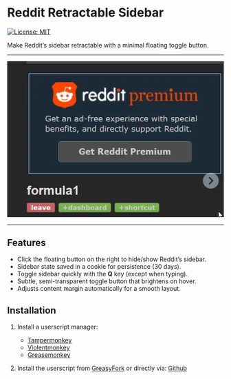 # Reddit Retractable Sidebar

[![License: MIT](https://img.shields.io/badge/License-MIT-yellow.svg)](https://opensource.org/licenses/MIT)

Make Reddit’s sidebar retractable with a minimal floating toggle button.

---

<p align="center">
  <img src="https://raw.githubusercontent.com/jasalhol/RetractSidebar/refs/heads/main/showcase.webp" alt="Sidebar Toggle Screenshot" width="600">
</p>

---

## Features

- Click the floating button on the right to hide/show Reddit’s sidebar.
- Sidebar state saved in a cookie for persistence (30 days).
- Toggle sidebar quickly with the **Q** key (except when typing).
- Subtle, semi-transparent toggle button that brightens on hover.
- Adjusts content margin automatically for a smooth layout.

## Installation

1. Install a userscript manager:
   - [Tampermonkey](https://www.tampermonkey.net/)
   - [Violentmonkey](https://violentmonkey.github.io/)
   - [Greasemonkey](https://www.greasespot.net/)

2. Install the userscript from [GreasyFork](https://greasyfork.org/en/scripts/541161-retractredditside) or directly via: [Github](https://raw.githubusercontent.com/jasalhol/RetractSidebar/refs/heads/main/retractsidebar.user.js)

